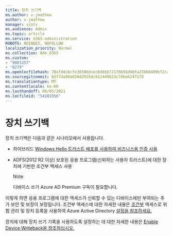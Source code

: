 ```yaml
---
title: 장치 쓰기백
ms.author: v-jmathew
author: v-jmathew
manager: scotv
ms.audience: Admin
ms.topic: article
ms.service: o365-administration
ROBOTS: NOINDEX, NOFOLLOW
localization_priority: Normal
ms.collection: Adm_O365
ms.custom:
- "9003257"
- "8279"
ms.openlocfilehash: 78af4dc8cfe38586dcec8d01b72170b56d98fa27860489bf2ca9544f32210c37
ms.sourcegitcommit: b5f7da89a650d2915dc652449623c78be6247175
ms.translationtype: MT
ms.contentlocale: ko-KR
ms.lasthandoff: 08/05/2021
ms.locfileid: "54101956"
---
```

# <a name="device-writeback"></a>장치 쓰기백

장치 쓰기백은 다음과 같은 시나리오에서 사용됩니다.

- 하이브리드 [Windows Hello 트러스트 배포를 사용하여 비즈니스용 인증 사용](https://docs.microsoft.com/windows/security/identity-protection/hello-for-business/hello-hybrid-cert-trust-prereqs#device-registration)
- ADFS(2012 R2 이상) 보호된 응용 프로그램(신뢰하는 사용자 트러스트)에 대한 장치에 기반한 조건부 액세스 사용

    > [!NOTE]
    > 디바이스 쓰기 Azure AD Premium 구독이 필요합니다.

이렇게 하면 응용 프로그램에 대한 액세스가 신뢰할 수 있는 디바이스에만 부여되는 추가 보안 및 보장이 보장됩니다. 조건부 액세스에 대한 자세한 내용은 [조건부](https://docs.microsoft.com/azure/active-directory/conditional-access/overview) 액세스로 위험 관리 및 장치 등록을 사용하여 Azure Active Directory [설정을 참조하세요.](https://docs.microsoft.com/azure/active-directory/devices/overview)

장치에 대해 장치 쓰기 기록을 사용하도록 설정하는 데 대한 자세한 내용은 [Enable Device Writeback을 참조하십시오.](https://docs.microsoft.com/azure/active-directory/hybrid/how-to-connect-device-writeback)
